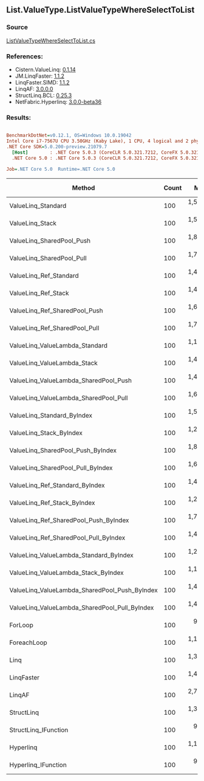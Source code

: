 ﻿## List.ValueType.ListValueTypeWhereSelectToList

### Source
[ListValueTypeWhereSelectToList.cs](../LinqBenchmarks/List/ValueType/ListValueTypeWhereSelectToList.cs)

### References:
- Cistern.ValueLinq: [0.1.14](https://www.nuget.org/packages/Cistern.ValueLinq/0.1.14)
- JM.LinqFaster: [1.1.2](https://www.nuget.org/packages/JM.LinqFaster/1.1.2)
- LinqFaster.SIMD: [1.1.2](https://www.nuget.org/packages/LinqFaster.SIMD/1.0.3)
- LinqAF: [3.0.0.0](https://www.nuget.org/packages/LinqAF/3.0.0.0)
- StructLinq.BCL: [0.25.3](https://www.nuget.org/packages/StructLinq.BCL/0.25.3)
- NetFabric.Hyperlinq: [3.0.0-beta36](https://www.nuget.org/packages/NetFabric.Hyperlinq/3.0.0-beta36)

### Results:
``` ini

BenchmarkDotNet=v0.12.1, OS=Windows 10.0.19042
Intel Core i7-7567U CPU 3.50GHz (Kaby Lake), 1 CPU, 4 logical and 2 physical cores
.NET Core SDK=5.0.200-preview.21079.7
  [Host]        : .NET Core 5.0.3 (CoreCLR 5.0.321.7212, CoreFX 5.0.321.7212), X64 RyuJIT
  .NET Core 5.0 : .NET Core 5.0.3 (CoreCLR 5.0.321.7212, CoreFX 5.0.321.7212), X64 RyuJIT

Job=.NET Core 5.0  Runtime=.NET Core 5.0  

```
|                                        Method | Count |       Mean |    Error |   StdDev | Ratio | RatioSD |  Gen 0 | Gen 1 | Gen 2 | Allocated |
|---------------------------------------------- |------ |-----------:|---------:|---------:|------:|--------:|-------:|------:|------:|----------:|
|                            ValueLinq_Standard |   100 | 1,507.6 ns | 14.41 ns | 13.48 ns |  1.56 |    0.02 | 2.4433 |     - |     - |   4.99 KB |
|                               ValueLinq_Stack |   100 | 1,517.6 ns |  8.31 ns |  7.37 ns |  1.57 |    0.01 | 1.0586 |     - |     - |   2.16 KB |
|                     ValueLinq_SharedPool_Push |   100 | 1,817.2 ns |  9.80 ns |  8.18 ns |  1.88 |    0.01 | 1.0586 |     - |     - |   2.16 KB |
|                     ValueLinq_SharedPool_Pull |   100 | 1,794.2 ns |  6.61 ns |  6.18 ns |  1.86 |    0.01 | 1.0586 |     - |     - |   2.16 KB |
|                        ValueLinq_Ref_Standard |   100 | 1,414.8 ns |  6.98 ns |  6.53 ns |  1.47 |    0.01 | 2.4433 |     - |     - |   4.99 KB |
|                           ValueLinq_Ref_Stack |   100 | 1,422.8 ns |  6.80 ns |  6.02 ns |  1.47 |    0.01 | 1.0586 |     - |     - |   2.16 KB |
|                 ValueLinq_Ref_SharedPool_Push |   100 | 1,647.1 ns |  4.83 ns |  4.03 ns |  1.71 |    0.01 | 1.0586 |     - |     - |   2.16 KB |
|                 ValueLinq_Ref_SharedPool_Pull |   100 | 1,767.9 ns |  8.69 ns |  7.26 ns |  1.83 |    0.01 | 1.0586 |     - |     - |   2.16 KB |
|                ValueLinq_ValueLambda_Standard |   100 | 1,199.9 ns |  9.20 ns |  8.60 ns |  1.24 |    0.01 | 2.4433 |     - |     - |   4.99 KB |
|                   ValueLinq_ValueLambda_Stack |   100 | 1,435.1 ns |  7.72 ns |  7.22 ns |  1.49 |    0.01 | 1.0586 |     - |     - |   2.16 KB |
|         ValueLinq_ValueLambda_SharedPool_Push |   100 | 1,448.9 ns |  7.67 ns |  6.40 ns |  1.50 |    0.01 | 1.0586 |     - |     - |   2.16 KB |
|         ValueLinq_ValueLambda_SharedPool_Pull |   100 | 1,625.2 ns |  6.73 ns |  5.62 ns |  1.68 |    0.01 | 1.0586 |     - |     - |   2.16 KB |
|                    ValueLinq_Standard_ByIndex |   100 | 1,556.5 ns | 12.87 ns | 11.41 ns |  1.61 |    0.02 | 2.4433 |     - |     - |   4.99 KB |
|                       ValueLinq_Stack_ByIndex |   100 | 1,291.5 ns |  4.67 ns |  4.37 ns |  1.34 |    0.01 | 1.0586 |     - |     - |   2.16 KB |
|             ValueLinq_SharedPool_Push_ByIndex |   100 | 1,871.0 ns | 17.97 ns | 16.81 ns |  1.94 |    0.02 | 1.0567 |     - |     - |   2.16 KB |
|             ValueLinq_SharedPool_Pull_ByIndex |   100 | 1,640.9 ns |  4.37 ns |  3.65 ns |  1.70 |    0.01 | 1.0586 |     - |     - |   2.16 KB |
|                ValueLinq_Ref_Standard_ByIndex |   100 | 1,439.1 ns |  6.63 ns |  5.53 ns |  1.49 |    0.01 | 2.4433 |     - |     - |   4.99 KB |
|                   ValueLinq_Ref_Stack_ByIndex |   100 | 1,224.0 ns |  7.74 ns |  6.47 ns |  1.27 |    0.01 | 1.0586 |     - |     - |   2.16 KB |
|         ValueLinq_Ref_SharedPool_Push_ByIndex |   100 | 1,728.2 ns |  5.60 ns |  5.24 ns |  1.79 |    0.01 | 1.0586 |     - |     - |   2.16 KB |
|         ValueLinq_Ref_SharedPool_Pull_ByIndex |   100 | 1,481.6 ns | 10.85 ns |  9.06 ns |  1.54 |    0.01 | 1.0586 |     - |     - |   2.16 KB |
|        ValueLinq_ValueLambda_Standard_ByIndex |   100 | 1,251.6 ns |  9.67 ns |  8.58 ns |  1.30 |    0.01 | 2.4433 |     - |     - |   4.99 KB |
|           ValueLinq_ValueLambda_Stack_ByIndex |   100 | 1,198.5 ns |  5.15 ns |  4.30 ns |  1.24 |    0.01 | 1.0586 |     - |     - |   2.16 KB |
| ValueLinq_ValueLambda_SharedPool_Push_ByIndex |   100 | 1,472.0 ns |  5.65 ns |  4.72 ns |  1.53 |    0.01 | 1.0586 |     - |     - |   2.16 KB |
| ValueLinq_ValueLambda_SharedPool_Pull_ByIndex |   100 | 1,435.6 ns |  6.12 ns |  5.42 ns |  1.49 |    0.01 | 1.0586 |     - |     - |   2.16 KB |
|                                       ForLoop |   100 |   964.8 ns |  7.07 ns |  6.26 ns |  1.00 |    0.00 | 2.4433 |     - |     - |   4.99 KB |
|                                   ForeachLoop |   100 | 1,173.6 ns |  8.70 ns |  8.14 ns |  1.22 |    0.01 | 2.4433 |     - |     - |   4.99 KB |
|                                          Linq |   100 | 1,364.1 ns | 14.84 ns | 13.88 ns |  1.41 |    0.02 | 2.5768 |     - |     - |   5.27 KB |
|                                    LinqFaster |   100 | 1,440.4 ns | 11.14 ns | 10.42 ns |  1.49 |    0.02 | 3.5019 |     - |     - |   7.16 KB |
|                                        LinqAF |   100 | 2,785.7 ns | 47.63 ns | 42.23 ns |  2.89 |    0.05 | 2.4414 |     - |     - |   4.99 KB |
|                                    StructLinq |   100 | 1,319.7 ns | 12.99 ns | 10.85 ns |  1.37 |    0.02 | 1.1082 |     - |     - |   2.27 KB |
|                          StructLinq_IFunction |   100 |   922.0 ns |  3.41 ns |  3.02 ns |  0.96 |    0.01 | 1.0586 |     - |     - |   2.16 KB |
|                                     Hyperlinq |   100 | 1,148.5 ns |  4.34 ns |  4.06 ns |  1.19 |    0.01 | 1.0586 |     - |     - |   2.16 KB |
|                           Hyperlinq_IFunction |   100 |   905.4 ns |  5.84 ns |  5.18 ns |  0.94 |    0.01 | 1.0586 |     - |     - |   2.16 KB |
